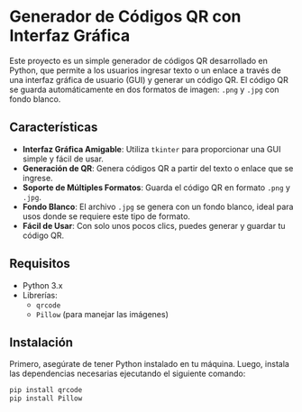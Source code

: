 # Generador de Códigos QR con Interfaz Gráfica

Este proyecto es un simple generador de códigos QR desarrollado en Python, que permite a los usuarios ingresar texto o un enlace a través de una interfaz gráfica de usuario (GUI) y generar un código QR. El código QR se guarda automáticamente en dos formatos de imagen: `.png` y `.jpg` con fondo blanco.

## Características

- **Interfaz Gráfica Amigable**: Utiliza `tkinter` para proporcionar una GUI simple y fácil de usar.
- **Generación de QR**: Genera códigos QR a partir del texto o enlace que se ingrese.
- **Soporte de Múltiples Formatos**: Guarda el código QR en formato `.png` y `.jpg`.
- **Fondo Blanco**: El archivo `.jpg` se genera con un fondo blanco, ideal para usos donde se requiere este tipo de formato.
- **Fácil de Usar**: Con solo unos pocos clics, puedes generar y guardar tu código QR.

## Requisitos

- Python 3.x
- Librerías:
  - `qrcode`
  - `Pillow` (para manejar las imágenes)

## Instalación

Primero, asegúrate de tener Python instalado en tu máquina. Luego, instala las dependencias necesarias ejecutando el siguiente comando:

```bash
pip install qrcode
pip install Pillow


